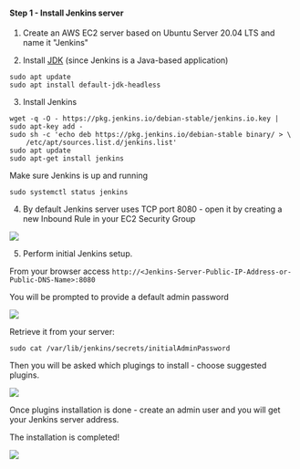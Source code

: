 #### Step 1 - Install Jenkins server


1. Create an AWS EC2 server based on Ubuntu Server 20.04 LTS and name it "Jenkins"

2. Install [JDK](https://en.wikipedia.org/wiki/Java_Development_Kit) (since Jenkins is a Java-based application)

```
sudo apt update
sudo apt install default-jdk-headless
```

3. Install Jenkins

```
wget -q -O - https://pkg.jenkins.io/debian-stable/jenkins.io.key | sudo apt-key add -
sudo sh -c 'echo deb https://pkg.jenkins.io/debian-stable binary/ > \
    /etc/apt/sources.list.d/jenkins.list'
sudo apt update
sudo apt-get install jenkins
```

Make sure Jenkins is up and running

```
sudo systemctl status jenkins
```

4. By default Jenkins server uses TCP port 8080 - open it by creating a new Inbound Rule in your EC2 Security Group

![](https://dareyio-nonprod-pbl-projects.s3.eu-west-2.amazonaws.com/project9/open_port8080.png)

5. Perform initial Jenkins setup.

From your browser access `http://<Jenkins-Server-Public-IP-Address-or-Public-DNS-Name>:8080`

You will be prompted to provide a default admin password

![](https://dareyio-nonprod-pbl-projects.s3.eu-west-2.amazonaws.com/project9/unlock_jenkins.png)

Retrieve it from your server:

```
sudo cat /var/lib/jenkins/secrets/initialAdminPassword
```

Then you will be asked which plugings to install - choose suggested plugins.

![](https://dareyio-nonprod-pbl-projects.s3.eu-west-2.amazonaws.com/project9/jenkins_plugins.png)

Once plugins installation is done - create an admin user and you will get your Jenkins server address.

The installation is completed!

![](https://dareyio-nonprod-pbl-projects.s3.eu-west-2.amazonaws.com/project9/jenkins_ready.png)

